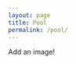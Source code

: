 ```yaml
---
layout: page
title: Pool
permalink: /pool/
---
```



<span id="image_button"> Add an image! </span>

<script src="/assets/content.js" type="text/javascript"></script> 

<!-- ![ nature Picture ](/assets/nature.jpg) -->



<script type="text/javascript">

	// #image_button listens for click, places image
	$( "#image_button" ).click( content.image.place );

	
</script>
